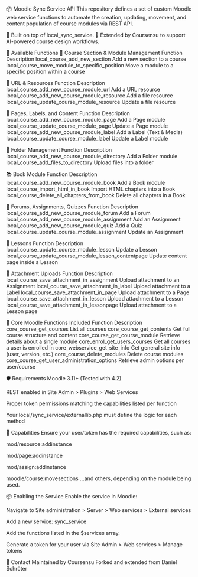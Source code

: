 📦 Moodle Sync Service API
This repository defines a set of custom Moodle web service functions to automate the creation, updating, movement, and content population of course modules via REST API.

🔧 Built on top of local_sync_service.
🧠 Extended by Coursensu to support AI-powered course design workflows.

🚀 Available Functions
📁 Course Section & Module Management
Function	Description
local_course_add_new_section	Add a new section to a course
local_course_move_module_to_specific_position	Move a module to a specific position within a course

🔗 URL & Resources
Function	Description
local_course_add_new_course_module_url	Add a URL resource
local_course_add_new_course_module_resource	Add a file resource
local_course_update_course_module_resource	Update a file resource

📄 Pages, Labels, and Content
Function	Description
local_course_add_new_course_module_page	Add a Page module
local_course_update_course_module_page	Update a Page module
local_course_add_new_course_module_label	Add a Label (Text & Media)
local_course_update_course_module_label	Update a Label module

📂 Folder Management
Function	Description
local_course_add_new_course_module_directory	Add a Folder module
local_course_add_files_to_directory	Upload files into a folder

📚 Book Module
Function	Description
local_course_add_new_course_module_book	Add a Book module
local_course_import_html_in_book	Import HTML chapters into a Book
local_course_delete_all_chapters_from_book	Delete all chapters in a Book

💬 Forums, Assignments, Quizzes
Function	Description
local_course_add_new_course_module_forum	Add a Forum
local_course_add_new_course_module_assignment	Add an Assignment
local_course_add_new_course_module_quiz	Add a Quiz
local_course_update_course_module_assignment	Update an Assignment

📘 Lessons
Function	Description
local_course_update_course_module_lesson	Update a Lesson
local_course_update_course_module_lesson_contentpage	Update content page inside a Lesson

📎 Attachment Uploads
Function	Description
local_course_save_attachment_in_assignment	Upload attachment to an Assignment
local_course_save_attachment_in_label	Upload attachment to a Label
local_course_save_attachment_in_page	Upload attachment to a Page
local_course_save_attachment_in_lesson	Upload attachment to a Lesson
local_course_save_attachment_in_lessonpage	Upload attachment to a Lesson page

🔗 Core Moodle Functions Included
Function	Description
core_course_get_courses	List all courses
core_course_get_contents	Get full course structure and content
core_course_get_course_module	Retrieve details about a single module
core_enrol_get_users_courses	Get all courses a user is enrolled in
core_webservice_get_site_info	Get general site info (user, version, etc.)
core_course_delete_modules	Delete course modules
core_course_get_user_administration_options	Retrieve admin options per user/course

🛡️ Requirements
Moodle 3.11+ (Tested with 4.2)

REST enabled in Site Admin > Plugins > Web Services

Proper token permissions matching the capabilities listed per function

Your local/sync_service/externallib.php must define the logic for each method

🔐 Capabilities
Ensure your user/token has the required capabilities, such as:

mod/resource:addinstance

mod/page:addinstance

mod/assign:addinstance

moodle/course:movesections
...and others, depending on the module being used.

📦 Enabling the Service
Enable the service in Moodle:

Navigate to Site administration > Server > Web services > External services

Add a new service: sync_service

Add the functions listed in the $services array.

Generate a token for your user via Site Admin > Web services > Manage tokens

💬 Contact
Maintained by Coursensu
Forked and extended from Daniel Schröter
